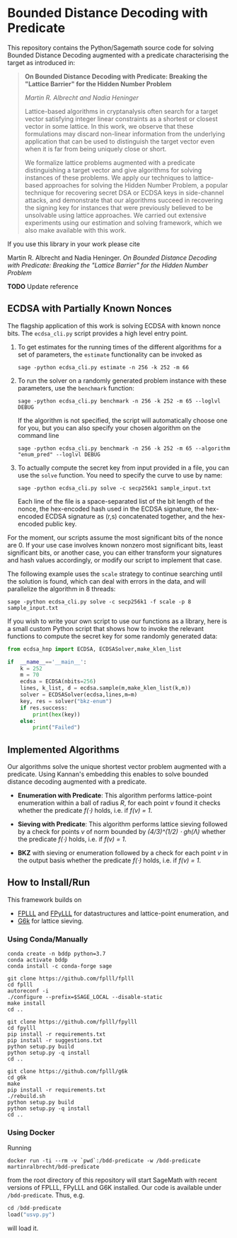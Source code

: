 # Bounded Distance Decoding with Predicate

This repository contains the Python/Sagemath source code for solving Bounded Distance Decoding augmented with a predicate characterising the target as introduced in:

> **On Bounded Distance Decoding with Predicate: Breaking the "Lattice Barrier" for the Hidden Number Problem**  
>
> *Martin R. Albrecht and Nadia Heninger*  
>
> Lattice-based algorithms in cryptanalysis often search for a target vector satisfying integer linear constraints as a shortest or closest vector in some lattice.  In this work, we observe that these formulations may discard non-linear information from the underlying application that can be used to distinguish the target vector even when it is far from being uniquely close or short.  
>
> We formalize lattice problems augmented with a predicate distinguishing a target vector and give algorithms for solving instances of these problems. We apply our techniques to lattice-based approaches for solving the Hidden Number Problem, a popular technique for recovering secret DSA or ECDSA keys in side-channel attacks, and demonstrate that our algorithms succeed in recovering the signing key for instances that were previously believed to be unsolvable using lattice approaches. We carried out extensive experiments using our estimation and solving framework, which we also make available with this work.

If you use this library in your work please cite

  Martin R. Albrecht and Nadia Heninger. *On Bounded Distance Decoding with Predicate: Breaking the "Lattice Barrier" for the Hidden Number Problem*

**TODO** Update reference

## ECDSA with Partially Known Nonces

The flagship application of this work is solving ECDSA with known nonce bits. The `ecdsa_cli.py` script provides a high level entry point.

1. To get estimates for the running times of the different algorithms for a set of parameters, the `estimate` functionality can be invoked as

    ``` shell
    sage -python ecdsa_cli.py estimate -n 256 -k 252 -m 66
    ```

2. To run the solver on a randomly generated problem instance with these parameters, use the `benchmark` function:

    ``` shell
    sage -python ecdsa_cli.py benchmark -n 256 -k 252 -m 65 --loglvl DEBUG
    ```

    If the algorithm is not specified, the script will automatically choose one for you, but you can also specify your chosen algorithm on the command line

    ``` shell
    sage -python ecdsa_cli.py benchmark -n 256 -k 252 -m 65 --algorithm "enum_pred" --loglvl DEBUG
    ```

3. To actually compute the secret key from input provided in a file, you can use the `solve` function. You need to specify the curve to use by name:

    ``` shell
    sage -python ecdsa_cli.py solve -c secp256k1 sample_input.txt
    ```

    Each line of the file is a space-separated list of the bit length of the nonce, the hex-encoded hash used in the ECDSA signature, the hex-encoded ECDSA signature as (r,s) concatenated together, and the hex-encoded public key.

For the moment, our scripts assume the most significant bits of the nonce are 0. If your use case involves known nonzero most significant bits, least significant bits, or another case, you can either transform your signatures and hash values accordingly, or modify our script to implement that case.

The following example uses the `scale` strategy to continue searching until the solution is found, which can deal with errors in the data, and will parallelize the algorithm in 8 threads:

``` shell
sage -python ecdsa_cli.py solve -c secp256k1 -f scale -p 8 sample_input.txt
```

If you wish to write your own script to use our functions as a library, here is a small custom Python script that shows how to invoke the relevant functions to compute the secret key for some randomly generated data:
``` python
from ecdsa_hnp import ECDSA, ECDSASolver,make_klen_list

if  __name__=='__main__':
    k = 252
    m = 70
    ecdsa = ECDSA(nbits=256)
    lines, k_list, d = ecdsa.sample(m,make_klen_list(k,m))
    solver = ECDSASolver(ecdsa,lines,m=m)
    key, res = solver("bkz-enum")
    if res.success:
        print(hex(key))
    else:
        print("Failed")
```

## Implemented Algorithms

Our algorithms solve the unique shortest vector problem augmented with a predicate. Using Kannan's embedding this enables to solve bounded distance decoding augmented with a predicate.

- **Enumeration with Predicate**: This algorithm performs lattice-point enumeration within a ball of radius *R*, for each point *v* found it checks whether the predicate *f(⋅)* holds, i.e. if *f(v) = 1*.

- **Sieving with Predicate**: This algorithm performs lattice sieving followed by a check for points *v* of norm bounded by *(4/3)^(1/2) ⋅ gh(Λ)* whether the predicate *f(⋅)* holds, i.e. if *f(v) = 1*.

- **BKZ** with sieving or enumeration followed by a check for each point *v* in the output basis whether the predicate *f(⋅)* holds, i.e. if *f(v) = 1*.

## How to Install/Run

This framework builds on

- [FPLLL](https://github.com/fplll/fplll) and [FPyLLL](https://github.com/fplll/fpylll) for datastructures and lattice-point enumeration, and
- [G6k](https://github.com/fplll/g6k) for lattice sieving.

### Using Conda/Manually

``` shell
conda create -n bddp python=3.7
conda activate bddp
conda install -c conda-forge sage

git clone https://github.com/fplll/fplll
cd fplll
autoreconf -i
./configure --prefix=$SAGE_LOCAL --disable-static
make install
cd ..

git clone https://github.com/fplll/fpylll
cd fpylll
pip install -r requirements.txt
pip install -r suggestions.txt
python setup.py build
python setup.py -q install
cd ..
    
git clone https://github.com/fplll/g6k
cd g6k
make
pip install -r requirements.txt
./rebuild.sh
python setup.py build
python setup.py -q install 
cd ..
```

### Using Docker

Running

``` shell
docker run -ti --rm -v `pwd`:/bdd-predicate -w /bdd-predicate martinralbrecht/bdd-predicate
```

from the root directory of this repository  will start SageMath with recent versions of FPLLL, FPyLLL and G6K installed. Our code is available under `/bdd-predicate`. Thus, e.g.

``` python
cd /bdd-predicate
load("usvp.py")
```

will load it.
